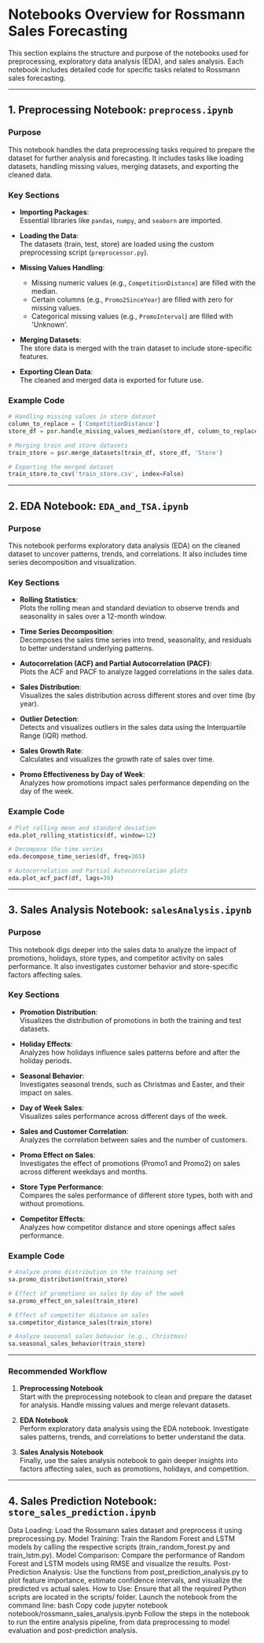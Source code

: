 # Notebooks Overview for Rossmann Sales Forecasting

This section explains the structure and purpose of the notebooks used for preprocessing, exploratory data analysis (EDA), and sales analysis. Each notebook includes detailed code for specific tasks related to Rossmann sales forecasting.

---

## 1. **Preprocessing Notebook: `preprocess.ipynb`**

### Purpose

This notebook handles the data preprocessing tasks required to prepare the dataset for further analysis and forecasting. It includes tasks like loading datasets, handling missing values, merging datasets, and exporting the cleaned data.

### Key Sections

- **Importing Packages**:  
  Essential libraries like `pandas`, `numpy`, and `seaborn` are imported.

- **Loading the Data**:  
  The datasets (train, test, store) are loaded using the custom preprocessing script (`preprocessor.py`).

- **Missing Values Handling**:

  - Missing numeric values (e.g., `CompetitionDistance`) are filled with the median.
  - Certain columns (e.g., `Promo2SinceYear`) are filled with zero for missing values.
  - Categorical missing values (e.g., `PromoInterval`) are filled with 'Unknown'.

- **Merging Datasets**:  
  The store data is merged with the train dataset to include store-specific features.

- **Exporting Clean Data**:  
  The cleaned and merged data is exported for future use.

### Example Code

```python
# Handling missing values in store dataset
column_to_replace = ['CompetitionDistance']
store_df = psr.handle_missing_values_median(store_df, column_to_replace)

# Merging train and store datasets
train_store = psr.merge_datasets(train_df, store_df, 'Store')

# Exporting the merged dataset
train_store.to_csv('train_store.csv', index=False)
```

---

## 2. **EDA Notebook: `EDA_and_TSA.ipynb`**

### Purpose

This notebook performs exploratory data analysis (EDA) on the cleaned dataset to uncover patterns, trends, and correlations. It also includes time series decomposition and visualization.

### Key Sections

- **Rolling Statistics**:  
  Plots the rolling mean and standard deviation to observe trends and seasonality in sales over a 12-month window.

- **Time Series Decomposition**:  
  Decomposes the sales time series into trend, seasonality, and residuals to better understand underlying patterns.

- **Autocorrelation (ACF) and Partial Autocorrelation (PACF)**:  
  Plots the ACF and PACF to analyze lagged correlations in the sales data.

- **Sales Distribution**:  
  Visualizes the sales distribution across different stores and over time (by year).

- **Outlier Detection**:  
  Detects and visualizes outliers in the sales data using the Interquartile Range (IQR) method.

- **Sales Growth Rate**:  
  Calculates and visualizes the growth rate of sales over time.

- **Promo Effectiveness by Day of Week**:  
  Analyzes how promotions impact sales performance depending on the day of the week.

### Example Code

```python
# Plot rolling mean and standard deviation
eda.plot_rolling_statistics(df, window=12)

# Decompose the time series
eda.decompose_time_series(df, freq=365)

# Autocorrelation and Partial Autocorrelation plots
eda.plot_acf_pacf(df, lags=30)
```

---

## 3. **Sales Analysis Notebook: `salesAnalysis.ipynb`**

### Purpose

This notebook digs deeper into the sales data to analyze the impact of promotions, holidays, store types, and competitor activity on sales performance. It also investigates customer behavior and store-specific factors affecting sales.

### Key Sections

- **Promotion Distribution**:  
  Visualizes the distribution of promotions in both the training and test datasets.

- **Holiday Effects**:  
  Analyzes how holidays influence sales patterns before and after the holiday periods.

- **Seasonal Behavior**:  
  Investigates seasonal trends, such as Christmas and Easter, and their impact on sales.

- **Day of Week Sales**:  
  Visualizes sales performance across different days of the week.

- **Sales and Customer Correlation**:  
  Analyzes the correlation between sales and the number of customers.

- **Promo Effect on Sales**:  
  Investigates the effect of promotions (Promo1 and Promo2) on sales across different weekdays and months.

- **Store Type Performance**:  
  Compares the sales performance of different store types, both with and without promotions.

- **Competitor Effects**:  
  Analyzes how competitor distance and store openings affect sales performance.

### Example Code

```python
# Analyze promo distribution in the training set
sa.promo_distribution(train_store)

# Effect of promotions on sales by day of the week
sa.promo_effect_on_sales(train_store)

# Effect of competitor distance on sales
sa.competitor_distance_sales(train_store)

# Analyze seasonal sales behavior (e.g., Christmas)
sa.seasonal_sales_behavior(train_store)
```

---

### Recommended Workflow

1. **Preprocessing Notebook**  
   Start with the preprocessing notebook to clean and prepare the dataset for analysis. Handle missing values and merge relevant datasets.

2. **EDA Notebook**  
   Perform exploratory data analysis using the EDA notebook. Investigate sales patterns, trends, and correlations to better understand the data.

3. **Sales Analysis Notebook**  
   Finally, use the sales analysis notebook to gain deeper insights into factors affecting sales, such as promotions, holidays, and competition.

---

## 4. **Sales Prediction Notebook: `store_sales_prediction.ipynb`**

Data Loading: Load the Rossmann sales dataset and preprocess it using preprocessing.py.
Model Training: Train the Random Forest and LSTM models by calling the respective scripts (train_random_forest.py and train_lstm.py).
Model Comparison: Compare the performance of Random Forest and LSTM models using RMSE and visualize the results.
Post-Prediction Analysis: Use the functions from post_prediction_analysis.py to plot feature importance, estimate confidence intervals, and visualize the predicted vs actual sales.
How to Use:
Ensure that all the required Python scripts are located in the scripts/ folder.
Launch the notebook from the command line:
bash
Copy code
jupyter notebook notebook/rossmann_sales_analysis.ipynb
Follow the steps in the notebook to run the entire analysis pipeline, from data preprocessing to model evaluation and post-prediction analysis.
